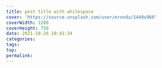```yaml
---
title: post title with whitespace
cover: 'https://source.unsplash.com/user/erondu/1440x960'
coverWidth: 1200
coverHeight: 750
date: 2021-10-26 10:41:34
categories:
tags:
top:
permalink:
---
```



<!--more-->